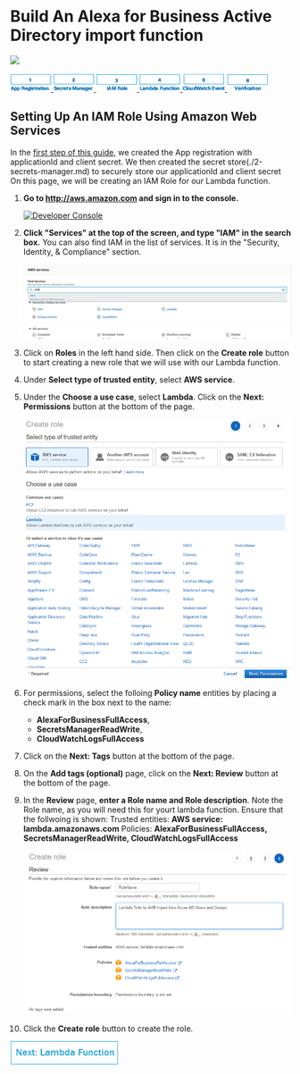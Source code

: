 # Build An Alexa for Business Active Directory import function
<img src="https://m.media-amazon.com/images/G/01/mobile-apps/dex/alexa/alexa-skills-kit/tutorials/quiz-game/header._TTH_.png" />

[ ![ AD App Registration ](./images/1_app_reg.png) ](./1-ad-app-registration.md)[ ![ Create Secret Store ](./images/2_sec_man.png) ](./2-secrets-manager.md)[ ![ Create IAM Role ](./images/3_iam_rl.png) ](./3-iam-role.md)[ ![ Lambda Function ](./images/4_lmb_func.png) ](./4-lambda-function.md)[ ![ CloudWatch Event ](./images/5_cld_evnt.png) ](./5-cloudwatch-event.md)[ ![ Verification ](./images/6_ver.png) ](./6-testing.md)

## Setting Up An IAM Role Using Amazon Web Services

In the [first step of this guide](./1-ad-app-registration.md), we created the App registration with applicationId and client secret. We then created the secret store(./2-secrets-manager.md) to securely store our applicationId and client secret  On this page, we will be creating an IAM Role for our Lambda function.

1.  **Go to http://aws.amazon.com and sign in to the console.**

    [![Developer Console](https://m.media-amazon.com/images/G/01/mobile-apps/dex/alexa/alexa-skills-kit/tutorials/general/2-1-sign-in-to-the-console._TTH_.png)](https://console.aws.amazon.com/console/home)

2.  **Click "Services" at the top of the screen, and type "IAM" in the search box.**  You can also find IAM in the list of services.  It is in the "Security, Identity, & Compliance" section.

    [![IAM Role](./images/IAM.png)](https://console.aws.amazon.com/iam/home)

3.  Click on **Roles** in the left hand side.  Then click on the **Create role** button to start creating a new role that we will use with our Lambda function.

4.  Under **Select type of trusted entity**, select **AWS service**.  

5.  Under the **Choose a use case**, select **Lambda**. Click on the **Next: Permissions** button at the bottom of the page.

    ![IAM Role](./images/create_role_trusted_entity.png)

6.  For permissions, select the folloing **Policy name** entities by placing a check mark in the box next to the name:
    * **AlexaForBusinessFullAccess**,
    * **SecretsManagerReadWrite**,
    * **CloudWatchLogsFullAccess**

7. Click on the **Next: Tags** button at the bottom of the page.

8. On the **Add tags (optional)** page, click on the **Next: Review** button at the bottom of the page.

9. In the **Review** page, **enter a Role name and Role description**. Note the Role name, as you will need this for yourt lambda function.
    Ensure that the follwoing is shown:
        Trusted entities: **AWS service: lambda.amazonaws.com**
        Policies: **AlexaForBusinessFullAccess, SecretsManagerReadWrite, CloudWatchLogsFullAccess**    

    ![IAM Role](./images/create_role.png)

10. Click the **Create role** button to create the role.

[![Next](./images/4_lambda_function.png)](./4-lambda-function.md)

